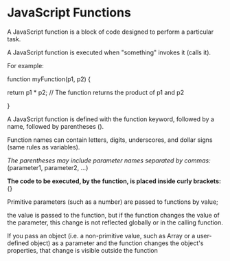 # JavaScript Functions

A JavaScript function is a block of code designed to perform a particular task.

A JavaScript function is executed when "something" invokes it (calls it).

For example:


function myFunction(p1, p2) {

  return p1 * p2;   // The function returns the product of p1 and p2

}



A JavaScript function is defined with the function keyword, followed by a name, followed by parentheses ().

Function names can contain letters, digits, underscores, and dollar signs (same rules as variables).

*The parentheses may include parameter names separated by commas:*
(parameter1, parameter2, ...)

**The code to be executed, by the function, is placed inside curly brackets:** {}

Primitive parameters (such as a number) are passed to functions by value;

the value is passed to the function, but if the function changes the value of the parameter, this change is not reflected globally or in the calling function.

If you pass an object (i.e. a non-primitive value, such as Array or a user-defined object) as a parameter and the function changes the object's properties,
that change is visible outside the function
